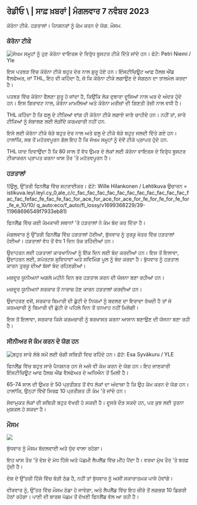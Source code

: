 ## ਰੇਡੀਓ \ | ਸਾਫ਼ ਖ਼ਬਰਾਂ \| ਮੰਗਲਵਾਰ 7 ਨਵੰਬਰ 2023

ਕੋਰੋਨਾ ਟੀਕੇ. ਹੜਤਾਲਾਂ। ਪੈਨਸ਼ਨਰਾਂ ਨੂੰ ਕੰਮ ਕਰਨ ਦੇ ਯੋਗ. ਮੌਸਮ.

### ਕੋਰੋਨਾ ਟੀਕੇ

![ਜੋਖਮ ਸਮੂਹਾਂ ਨੂੰ ਹੁਣ ਕੋਰੋਨਾ ਵਾਇਰਸ ਦੇ ਵਿਰੁੱਧ ਬੂਸਟਰ ਟੀਕੇ ਦਿੱਤੇ ਜਾਂਦੇ ਹਨ। ਫੋਟੋ: Petri Niemi / Yle](https://images.cdn.yle.fi/image/upload/c_crop,h_2266,w_4027,x_0,y_0/ar_1.777777777777777,c_fill,g_faces,h_6275/0p_0d.q_auto:eco/f_auto/fl_lossy/v1675253861/39-99789363046bc0166b4)

ਇਸ ਪਤਝੜ ਵਿੱਚ ਕੋਰੋਨਾ ਟੀਕੇ ਬਹੁਤ ਦੇਰ ਨਾਲ ਸ਼ੁਰੂ ਹੋਏ ਹਨ। ਇੰਸਟੀਚਿਊਟ ਆਫ਼ ਹੈਲਥ ਐਂਡ ਵੈਲਫੇਅਰ, ਜਾਂ THL, ਇਹ ਵੀ ਕਹਿੰਦਾ ਹੈ, ਜੋ ਕਿ ਕੋਰੋਨਾ ਟੀਕੇ ਲਗਾਉਣ ਦੇ ਸੰਗਠਨ ਦਾ ਤਾਲਮੇਲ ਕਰਦਾ ਹੈ।

ਪਤਝੜ ਵਿੱਚ ਕੋਰੋਨਾ ਫੈਲਣਾ ਸ਼ੁਰੂ ਹੋ ਜਾਂਦਾ ਹੈ, ਕਿਉਂਕਿ ਲੋਕ ਦੁਬਾਰਾ ਦੂਜਿਆਂ ਨਾਲ ਘਰ ਦੇ ਅੰਦਰ ਹੁੰਦੇ ਹਨ। ਇਸ ਗਿਰਾਵਟ ਨਾਲ, ਕੋਰੋਨਾ ਮਾਮਲਿਆਂ ਅਤੇ ਕੋਰੋਨਾ ਮਰੀਜ਼ਾਂ ਦੀ ਗਿਣਤੀ ਤੇਜ਼ੀ ਨਾਲ ਵਧੀ ਹੈ।

THL ਕਹਿੰਦਾ ਹੈ ਕਿ ਫਲੂ ਦੇ ਟੀਕਿਆਂ ਵਾਂਗ ਹੀ ਕੋਰੋਨਾ ਟੀਕੇ ਲਗਾਏ ਜਾਣੇ ਚਾਹੀਦੇ ਹਨ। ਨਹੀਂ ਤਾਂ, ਸਾਰੇ ਟੀਕਿਆਂ ਨੂੰ ਸੰਭਾਲਣ ਲਈ ਲੋੜੀਂਦੇ ਕਰਮਚਾਰੀ ਨਹੀਂ ਹਨ.

ਇਸੇ ਲਈ ਕੋਰੋਨਾ ਟੀਕੇ ਥੋੜੇ ਬਹੁਤ ਦੇਰ ਨਾਲ ਅਤੇ ਫਲੂ ਦੇ ਟੀਕੇ ਥੋੜੇ ਬਹੁਤ ਜਲਦੀ ਦਿੱਤੇ ਗਏ ਹਨ। ਹਾਲਾਂਕਿ, ਸਭ ਤੋਂ ਮਹੱਤਵਪੂਰਨ ਗੱਲ ਇਹ ਹੈ ਕਿ ਜੋਖਮ ਸਮੂਹਾਂ ਨੂੰ ਦੋਵੇਂ ਟੀਕੇ ਪ੍ਰਾਪਤ ਹੁੰਦੇ ਹਨ.

THL ਯਾਦ ਦਿਵਾਉਂਦਾ ਹੈ ਕਿ 80 ਸਾਲ ਤੋਂ ਵੱਧ ਉਮਰ ਦੇ ਲੋਕਾਂ ਲਈ ਕੋਰੋਨਾ ਵਾਇਰਸ ਦੇ ਵਿਰੁੱਧ ਬੂਸਟਰ ਟੀਕਾਕਰਨ ਪ੍ਰਾਪਤ ਕਰਨਾ ਖਾਸ ਤੌਰ 'ਤੇ ਮਹੱਤਵਪੂਰਨ ਹੈ।

### ਹੜਤਾਲਾਂ

![ਉਲੂ, ਉੱਤਰੀ ਫਿਨਲੈਂਡ ਵਿੱਚ ਸਟਰਾਈਕਰ। ਫੋਟੋ: Wille Hilankonen / Lehtikuva ਉਚਾਰਨ = istikuva.leyl.leyl.cy_0,ale_c/c_fac_fac_fac_fac_fac_fac_fac_fac_fac_fac_fac_fac_fac_fefac_fe_fac_fe_fac_for_ace_for_ace_for_ace_for_fe_for_fe_for_fe_for_fe_e_10/10/ q_auto:eco/f_auto/fl_lossy/v1699368229/39-11968696549f7933eb81)

ਫਿਨਲੈਂਡ ਵਿੱਚ ਕਈ ਕੰਮਕਾਜੀ ਸਥਾਨਾਂ 'ਤੇ ਹੜਤਾਲਾਂ ਨੇ ਕੰਮ ਬੰਦ ਕਰ ਦਿੱਤਾ ਹੈ।

ਮੰਗਲਵਾਰ ਨੂੰ ਉੱਤਰੀ ਫਿਨਲੈਂਡ ਵਿੱਚ ਹੜਤਾਲਾਂ ਹੋਈਆਂ, ਬੁੱਧਵਾਰ ਨੂੰ ਤੁਰਕੂ ਖੇਤਰ ਵਿੱਚ ਹੜਤਾਲਾਂ ਹੋਈਆਂ। ਹੜਤਾਲਾਂ ਵੱਧ ਤੋਂ ਵੱਧ 1 ਦਿਨ ਤੱਕ ਰਹਿੰਦੀਆਂ ਹਨ।

ਉਦਾਹਰਨ ਲਈ ਹੜਤਾਲਾਂ ਕਾਰਖਾਨਿਆਂ ਨੂੰ ਇੱਕ ਦਿਨ ਲਈ ਬੰਦ ਕਰਦੀਆਂ ਹਨ। ਇਸ ਤੋਂ ਇਲਾਵਾ, ਉਦਾਹਰਨ ਲਈ, ਸਪੋਰਟਸ ਸੁਵਿਧਾਵਾਂ ਅਤੇ ਸਵਿਮਿੰਗ ਪੂਲ ਨੂੰ ਬੰਦ ਕਰਦਾ ਹੈ। ਬੁੱਧਵਾਰ ਨੂੰ ਹੜਤਾਲ ਕਾਰਨ ਤੁਰਕੂ ਦੀਆਂ ਬੱਸਾਂ ਬੰਦ ਰਹਿਣਗੀਆਂ।

ਮਜ਼ਦੂਰ ਯੂਨੀਅਨਾਂ ਅਗਲੇ ਮਹੀਨੇ ਦਿਨ ਭਰ ਹੜਤਾਲ ਕਰਨ ਦੀ ਯੋਜਨਾ ਬਣਾ ਰਹੀਆਂ ਹਨ।

ਮਜ਼ਦੂਰ ਯੂਨੀਅਨਾਂ ਸਰਕਾਰ ਤੋਂ ਨਾਰਾਜ਼ ਹੋਣ ਕਾਰਨ ਹੜਤਾਲਾਂ ਕਰਦੀਆਂ ਹਨ।

ਉਦਾਹਰਣ ਵਜੋਂ, ਸਰਕਾਰ ਬਿਮਾਰੀ ਦੀ ਛੁੱਟੀ ਦੇ ਨਿਯਮਾਂ ਨੂੰ ਬਦਲਣ ਦਾ ਇਰਾਦਾ ਰੱਖਦੀ ਹੈ ਤਾਂ ਜੋ ਕਰਮਚਾਰੀ ਨੂੰ ਬਿਮਾਰੀ ਦੀ ਛੁੱਟੀ ਦੇ ਪਹਿਲੇ ਦਿਨ ਤੋਂ ਤਨਖਾਹ ਨਹੀਂ ਮਿਲੇਗੀ।

ਇਸ ਤੋਂ ਇਲਾਵਾ, ਸਰਕਾਰ ਕਿਸੇ ਕਰਮਚਾਰੀ ਨੂੰ ਬਰਖਾਸਤ ਕਰਨਾ ਆਸਾਨ ਬਣਾਉਣ ਦੀ ਯੋਜਨਾ ਬਣਾ ਰਹੀ ਹੈ।

### ਸੀਨੀਅਰ ਜੋ ਕੰਮ ਕਰਨ ਦੇ ਯੋਗ ਹਨ

![ਬਹੁਤ ਸਾਰੇ ਲੰਬੇ ਸਮੇਂ ਲਈ ਚੰਗੀ ਸਥਿਤੀ ਵਿਚ ਰਹਿੰਦੇ ਹਨ। ਫ਼ੋਟੋ: Esa Syväkuru / YLE](https://images.cdn.yle.fi/image/upload/c_crop,h_3375,w_6000,x_0,y_47/ar_1.777777777777777,c_fill,g_faces,h_157777777777777777777777777777777777777777777777777777777777777777777777777777777777777777777777777777777777777777777777777777777777777777777777777777777,c_fill,g_155/0/0157/q_auto:eco/f_auto/fl_lossy/v1568642672/39-5915475d7f9625891ee)

ਫਿਨਲੈਂਡ ਵਿੱਚ ਬਹੁਤ ਸਾਰੇ ਪੈਨਸ਼ਨਰ ਹਨ ਜੋ ਅਜੇ ਵੀ ਕੰਮ ਕਰਨ ਦੇ ਯੋਗ ਹਨ। ਇਹ ਜਾਣਕਾਰੀ ਇੰਸਟੀਚਿਊਟ ਆਫ ਹੈਲਥ ਐਂਡ ਵੈਲਫੇਅਰ ਦੇ ਅਧਿਐਨ ਤੋਂ ਮਿਲੀ ਹੈ।

65-74 ਸਾਲ ਦੀ ਉਮਰ ਦੇ 50 ਪ੍ਰਤੀਸ਼ਤ ਤੋਂ ਵੱਧ ਲੋਕਾਂ ਦਾ ਅੰਦਾਜ਼ਾ ਹੈ ਕਿ ਉਹ ਕੰਮ ਕਰਨ ਦੇ ਯੋਗ ਹਨ। ਹਾਲਾਂਕਿ, ਉਨ੍ਹਾਂ ਵਿੱਚੋਂ ਸਿਰਫ਼ 10 ਪ੍ਰਤੀਸ਼ਤ ਹੀ ਕੰਮ 'ਤੇ ਜਾਂਦੇ ਹਨ।

ਸੇਵਾਮੁਕਤ ਲੋਕਾਂ ਦੀ ਸਥਿਤੀ ਬਹੁਤ ਵੱਖਰੀ ਹੋ ਸਕਦੀ ਹੈ। ਦੂਸਰੇ ਦੌੜ ਸਕਦੇ ਹਨ, ਪਰ ਕੁਝ ਲਈ ਤੁਰਨਾ ਮੁਸ਼ਕਲ ਹੋ ਸਕਦਾ ਹੈ।

### ਮੌਸਮ

![](https://images.cdn.yle.fi/image/upload/c_crop,h_1080,w_1919,x_0,y_0/ar_1.777777777777777,c_fill,g_faces,h_675,w_1200/dco.f_auto/fl_lossy/v1699373925/39-1197270654a63406a4f5)

ਬੁੱਧਵਾਰ ਨੂੰ ਮੌਸਮ ਬੱਦਲਵਾਈ ਅਤੇ ਧੁੰਦ ਵਾਲਾ ਰਹੇਗਾ।

ਇਹ ਖਾਸ ਤੌਰ 'ਤੇ ਦੇਸ਼ ਦੇ ਮੱਧ ਹਿੱਸੇ ਅਤੇ ਪੱਛਮੀ ਲੈਪਲੈਂਡ ਵਿੱਚ ਮੀਂਹ ਪੈਂਦਾ ਹੈ। ਵਰਖਾ ਮੁੱਖ ਤੌਰ 'ਤੇ ਬਰਫ਼ ਹੁੰਦੀ ਹੈ।

ਦੇਸ਼ ਦੇ ਉੱਤਰੀ ਹਿੱਸੇ ਵਿੱਚ ਥੋੜੀ ਠੰਡ ਹੈ, ਨਹੀਂ ਤਾਂ ਬੁੱਧਵਾਰ ਨੂੰ ਅਸੀਂ ਸਕਾਰਾਤਮਕ ਪਾਸੇ ਹੋਵਾਂਗੇ।

ਵੀਰਵਾਰ ਨੂੰ, ਉੱਤਰ ਵਿੱਚ ਮੌਸਮ ਠੰਡਾ ਹੋ ਜਾਵੇਗਾ, ਅਤੇ ਲੈਪਲੈਂਡ ਵਿੱਚ ਇਹ ਜ਼ੀਰੋ ਤੋਂ ਲਗਭਗ 10 ਡਿਗਰੀ ਹੇਠਾਂ ਰਹੇਗਾ। ਪਾਣੀ ਦੀ ਬਾਰਸ਼ ਪੱਛਮ ਤੋਂ ਦੱਖਣੀ ਫਿਨਲੈਂਡ ਵੱਲ ਆ ਰਹੀ ਹੈ।